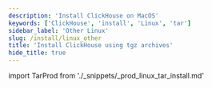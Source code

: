 ```yaml
---
description: 'Install ClickHouse on MacOS'
keywords: ['ClickHouse', 'install', 'Linux', 'tar']
sidebar_label: 'Other Linux'
slug: /install/linux_other
title: 'Install ClickHouse using tgz archives'
hide_title: true
---
```


import TarProd from './_snippets/_prod_linux_tar_install.md'

<TarProd/>
